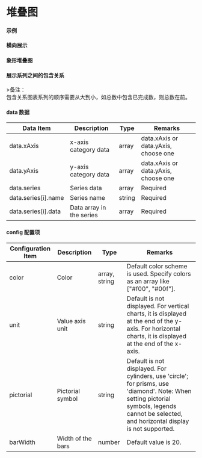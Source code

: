# 堆叠图

#### 示例
<vuep template="#simple"></vuep>

<script v-pre type="text/x-template" id="simple">
<template>
    <e-stack-bar 
		:data="data" 
		style="width: 600px; height: 400px;"
	></e-stack-bar>
</template>

<script>
  export default {
    data () {
      return {
        data: {
            xAxis: ['2015年', '2016年', '2017年'],
            series: [
                { name: 'A', data: [20, 25, 30] },
                { name: 'B', data: [20, 25, 30] },
                { name: 'C', data: [60, 50, 40] }
            ]
        }
      }
    }
  }
</script>
</script>

#### 横向展示
<vuep template="#simple_1"></vuep>

<script v-pre type="text/x-template" id="simple_1">
<template>
    <e-stack-bar 
        :data="data"
        style="width: 600px; height: 400px;"
    ></e-stack-bar>
</template>

<script>
  export default {
    data () {
      return {
        data: {
            yAxis: ['2015年', '2016年', '2017年'],
            series: [
                { name: 'A', data: [20, 25, 30] },
                { name: 'B', data: [20, 25, 30] },
                { name: 'C', data: [60, 50, 40] }
            ]
        }
      }
    }
  }
</script>
</script>

#### 象形堆叠图
<vuep template="#simple_xx"></vuep>

<script v-pre type="text/x-template" id="simple_xx">
<template>
	<div>
		<e-stack-bar
			style="width: 600px;height: 300px;"
			:data="data"
			:config="{
				pictorial: 'circle',
			}"
		></e-stack-bar>
		<e-stack-bar
			style="width: 600px;height: 300px;"
			:data="data"
			:config="{
				pictorial: 'diamond',
				barWidth: 30
			}"
		></e-stack-bar>
		
	</div>
</template>

<script>
  export default {
    data () {
      return {
        data: {
            xAxis: ['2015年', '2016年', '2017年'],
            series: [
                { name: 'A', data: [20, 25, 30] },
                { name: 'B', data: [20, 25, 30] },
                { name: 'C', data: [60, 50, 40] }
            ]
        }
      }
    }
  }
</script>
</script>

#### 展示系列之间的包含关系
<vuep template="#simple_bhxx"></vuep>

<script v-pre type="text/x-template" id="simple_bhxx">
<template>
	<div>
		<e-stack-bar
			style="width: 600px;height: 300px;"
			:data="data"
			:config="{
				barWidth: 30,
				include: true
			}"
		></e-stack-bar>
		<e-stack-bar
			style="width: 600px;height: 300px;"
			:data="data"
			:config="{
				pictorial: 'diamond',
				barWidth: 30,
				include: true
			}"
		></e-stack-bar>
		
	</div>
</template>

<script>
  export default {
    data () {
      return {
        data: {
            xAxis: ['2015年', '2016年', '2017年'],
            series: [
                { name: '总数', data: [20, 25, 30] },
                { name: '已完成', data: [10, 22, 20] }
            ]
        }
      }
    }
  }
</script>
</script>
>备注： <br/>
包含关系图表系列的顺序需要从大到小，如总数中包含已完成数，则总数在前。

#### data 数据

| Data Item            | Description                | Type   | Remarks       |
| -------------------- | -------------------------- | ------ | ------------- |
| data.xAxis           | x-axis category data       | array  | data.xAxis or data.yAxis, choose one |
| data.yAxis           | y-axis category data       | array  | data.xAxis or data.yAxis, choose one |
| data.series          | Series data                | array  | Required      |
| data.series[i].name  | Series name                | string | Required      |
| data.series[i].data  | Data array in the series    | array  | Required      |

#### config 配置项

| Configuration Item | Description                   | Type   | Remarks                                                        |
| ------------------ | ----------------------------- | ------ | -------------------------------------------------------------- |
| color              | Color                         | array, string | Default color scheme is used. Specify colors as an array like ["#f00", "#00f"]. |
| unit               | Value axis unit               | string | Default is not displayed. For vertical charts, it is displayed at the end of the y-axis. For horizontal charts, it is displayed at the end of the x-axis. |
| pictorial          | Pictorial symbol              | string | Default is not displayed. For cylinders, use 'circle'; for prisms, use 'diamond'. Note: When setting pictorial symbols, legends cannot be selected, and horizontal display is not supported. |
| barWidth           | Width of the bars             | number | Default value is 20.                                          |
